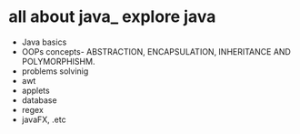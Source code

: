 # all about java_ explore java

* Java basics
* OOPs concepts- ABSTRACTION, ENCAPSULATION, INHERITANCE AND POLYMORPHISHM.
* problems solvinig
* awt
* applets
* database
* regex
* javaFX, .etc
